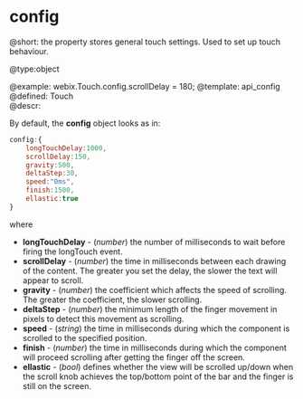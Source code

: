 config
=============


@short: the property stores general touch settings. Used to set up touch behaviour.
	

@type:object

@example:
webix.Touch.config.scrollDelay = 180;
@template:	api_config
@defined:	Touch	
@descr:

By default, the **config** object looks as in:

~~~js
config:{
	longTouchDelay:1000,
	scrollDelay:150,
	gravity:500,
	deltaStep:30,
	speed:"0ms",
	finish:1500,
	ellastic:true
}
~~~

where 

- **longTouchDelay** - (*number*) the number of milliseconds to wait before firing the longTouch event.
- **scrollDelay** - (*number*)  the time in milliseconds between each drawing of the content. The greater you set the delay, the slower the text will appear to scroll.
- **gravity** - (*number*) the 	coefficient which affects the speed of scrolling. The greater the coefficient, the slower scrolling.
- **deltaStep** - (*number*) the minimum length of the finger movement in pixels to detect this movement as scrolling. 
- **speed** - (*string*) the time in milliseconds during which the component is scrolled to the specified position.
- **finish** - (*number*) the time in milliseconds during which the component will proceed scrolling after getting the finger off the screen.
- **ellastic** - (*bool*) defines whether the view will be scrolled up/down when the scroll knob achieves the top/bottom point of the bar and the finger is still on the screen.